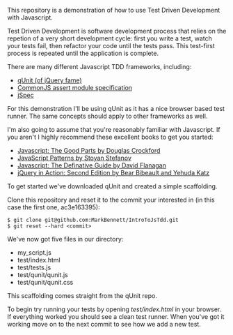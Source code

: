 This repository is a demonstration of how to use Test Driven Development with Javascript.

Test Driven Development is software development process that relies on the repetion of a very short development cycle: first you write a test, watch your tests fail, then refactor your code until the tests pass.  This test-first process is repeated until the application is complete.

There are many different Javascript TDD frameworks, including:

* [qUnit (of jQuery fame)](http://github.com/jquery/qunit)
* [CommonJS assert module specification](http://wiki.commonjs.org/wiki/Unit_Testing/1.0#Assert)
* [jSpec](http://github.com/visionmedia/jspec)

For this demonstration I'll be using qUnit as it has a nice browser based test runner.  The same concepts should apply to other frameworks as well.

I'm also going to assume that you're reasonably familiar with Javascript.  If you aren't I highly recommend these excellent books to get you started:

* [Javascript: The Good Parts by Douglas Crockford](http://www.amazon.com/JavaScript-Good-Parts-Douglas-Crockford/dp/0596517742/ref=sr_1_1?s=books&ie=UTF8&qid=1287528563&sr=1-1)
* [JavaScript Patterns by Stoyan Stefanov](http://www.amazon.com/JavaScript-Patterns-Stoyan-Stefanov/dp/0596806752/ref=sr_1_1?ie=UTF8&s=books&qid=1287528526&sr=1-1-catcorr)
* [Javascript: The Definative Guide by David Flanagan](http://www.amazon.com/JavaScript-Definitive-Guide-David-Flanagan/dp/0596101996/ref=sr_1_1?s=books&ie=UTF8&qid=1287528592&sr=1-1)
* [jQuery in Action: Second Edition by Bear Bibeault and Yehuda Katz](http://www.amazon.com/jQuery-Action-Second-Bear-Bibeault/dp/1935182323/ref=sr_1_1?ie=UTF8&s=books&qid=1287528632&sr=1-1)

To get started we've downloaded qUnit and created a simple scaffolding.

Clone this repository and reset it to the commit your interested in (in this case the first one, ac3e163395):

    $ git clone git@github.com:MarkBennett/IntroToJsTdd.git
    $ git reset --hard <commit>

We've now got five files in our directory:

* my_script.js
* test/index.html
* test/tests.js
* test/qunit/qunit.js
* test/qunit/qunit.css

This scaffolding comes straight from the qUnit repo.

To begin try running your tests by opening *test/index.html* in your browser.  If everything worked you should see a clean test runner.  When you've got it working move on to the next commit to see how we add a new test.
